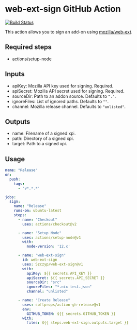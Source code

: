 # web-ext-sign GitHub Action #

[![Build Status](https://github.com/Szczyp/web-ext-sign/workflows/Test/badge.svg)](https://github.com/Szczyp/web-ext-sign/actions?workflow=Test)

This action allows you to sign an add-on using [mozilla/web-ext](https://github.com/mozilla/web-ext).

## Required steps ##
* actions/setup-node

## Inputs ##

* apiKey: Mozilla API key used for signing. Required.
* apiSecret: Mozilla API secret used for signing. Required.
* sourceDir: Path to an addon source. Defaults to `"."`.
* ignoreFiles: List of ignored paths. Defaults to `""`.
* channel: Mozilla release channel. Defaults to `"unlisted"`.

## Outputs ##
* name: Filename of a signed xpi.
* path: Directory of a signed xpi.
* target: Path to a signed xpi.
  
## Usage ##

```yaml
name: "Release"
on:
  push:
    tags:
      - 'v*.*.*'

jobs:
  sign:
    name: "Release"
    runs-on: ubuntu-latest
    steps:
      - name: "Checkout"
        uses: actions/checkout@v2

      - name: "Setup Node"
        uses: actions/setup-node@v1
        with:
          node-version: '12.x'

      - name: "web-ext-sign"
        id: web-ext-sign
        uses: Szczyp/web-ext-sign@v1
        with:
          apiKey: ${{ secrets.API_KEY }}
          apiSecret: ${{ secrets.API_SECRET }}
          sourceDir: "src"
          ignoreFiles: "*.nix test.json"
          channel: "unlisted"

      - name: "Create Release"
        uses: softprops/action-gh-release@v1
        env:
          GITHUB_TOKEN: ${{ secrets.GITHUB_TOKEN }}
        with:
          files: ${{ steps.web-ext-sign.outputs.target }}
```
